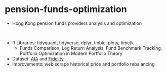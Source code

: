 # pension-funds-optimization

 - Hong Kong pension funds providers analysis and optimization

 <br>

 - R Libraries: tidyquant, tidyverse, dplyr, tibble, ploty, timetk
    - Funds Comparison, Log Return Analysis, Fund Benchmark Tracking, Portfolio Optimization in Modern Portfolio Theory
- Dataset: [AIA](https://www.aia.com.hk/en/our-products/mpf/list.html) and [Fidelity](https://www.fidelity.com.hk/en/our-funds/mpf)
- Improvements: web scrape historical price and portfolio rebalancing